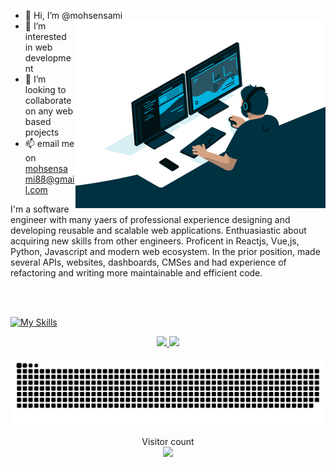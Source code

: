 -   👋 Hi, I’m @mohsensami<img align="right" alt="code" src="https://raw.githubusercontent.com/mohsensami/mohsensami/main/images/github/code.gif" width="400" />
-   👀 I’m interested in web development
-   🌱 I’m looking to collaborate on any web based projects
-   📫 email me on mohsensami88@gmail.com
<!-- -   💞️ I’m currently learning next.js. -->

<div align="center">

<p align="left">I'm a software engineer with many yaers of professional experience designing and developing reusable and scalable web applications. Enthuasiastic about acquiring new skills from other engineers. Proficent in Reactjs, Vue,js, Python, Javascript and modern web ecosystem. In the prior position, made several APIs, websites, dashboards, CMSes and had experience of refactoring and writing more maintainable and efficient code.</p>
</div>

<br>
<br>

[![My Skills](https://skillicons.dev/icons?i=html,css,javascript,ts,react,next,jquery,php,wordpress,python,django,tailwind,bootstrap,docker,git,nginx,mysql,postgres,redis&theme=light)](http://msami.ir)

<div align="center">
  <a href="https://github.com/mohsensami">
    <img height="180em" src="https://github-readme-stats.vercel.app/api?username=mohsensami&show_icons=true&theme=dracula&include_all_commits=true&count_private=true"/>
  </a>
  <a href="https://github.com/mohsensami">
    <img height="180em" src="https://github-readme-stats.vercel.app/api/top-langs/?username=mohsensami&layout=compact&langs_count=7&theme=dracula"/>
  </a>
</div>

<div>

![Snake animation](https://raw.githubusercontent.com/mohsensami/mohsensami/main/images/github/snake1.svg)

</div>

<!-- ![visitors](https://visitor-badge.glitch.me/badge?page_id=mohsensami&left_color=green&right_color=red) -->

<p align="center"> 
  Visitor count<br>
  <img src="https://profile-counter.glitch.me/mohsensami/count.svg" />
</p>
